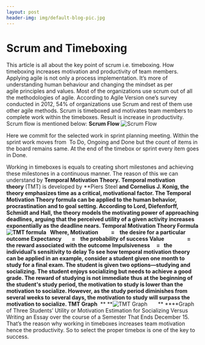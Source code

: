 ```yaml
---
layout: post
header-img: img/default-blog-pic.jpg
---
```


# Scrum and Timeboxing

This article is all about the key point of scrum i.e. timeboxing. How timeboxing increases motivation and productivity of team members. Applying agile is not only a process implementation. It’s more of understanding human behaviour and changing the mindset as per agile principles and values. Most of the organizations use scrum out of all the methodologies of agile. According to Agile Version one’s survey conducted in 2012, 54% of organizations use Scrum and rest of them use other agile methods. Scrum is timeboxed and motivates team members to complete work within the timeboxes. Result is increase in productivity. Scrum flow is mentioned below: **Scrum Flow** ![Scrum Flow](/wp-content/uploads/2013/11/Scrum-Flow.jpg)

Here we commit for the selected work in sprint planning meeting. Within the sprint work moves from  To Do, Ongoing and Done but the count of items in the board remains same. At the end of the timebox or sprint every item goes in Done.

Working in timeboxes is equals to creating short milestones and achieving these milestones in a continuous manner. The reason of this we can understand by **Temporal Motivation Theory.** **Temporal motivation theory** (TMT) is developed by **Piers Steel **and **Cornelius J. Konig**, the theory emphasizes time as a critical, motivational factor. The Temporal Motivation Theory formula can be applied to the human behavior, procrastination and to goal setting. According to Lord, Diefenforff, Schmidt and Hall, the theory models the motivating power of approaching deadlines, arguing that the perceived utility of a given activity increases exponentially as the deadline nears. **Temporal Motivation Theory Formula** ![TMT formula](/wp-content/uploads/2013/11/TMT-formula-300x50.jpg)   Where, Motivation          =    the desire for a particular outcome Expectancy        =    the probability of success Value                  =   the reward associated with the outcome Impulsiveness     =   the individual’s sensitivity to delay To see how temporal motivation theory can be applied in an example, consider a student given one month to study for a final exam. The student is given two options—studying and socializing. The student enjoys socializing but needs to achieve a good grade. The reward of studying is not immediate thus at the beginning of the student's study period, the motivation to study is lower than the motivation to socialize. However, as the study period diminishes from several weeks to several days, the motivation to study will surpass the motivation to socialize. **TMT Graph****  ** **![TMT Graph](http://xebee.xebia.in/wp-content/uploads/2013/11/TMT-Graph.jpg)       ** ****Graph of Three Students’ Utility or Motivation Estimation for Socializing Versus Writing an Essay over the course of a Semester That Ends December 15. That’s the reason why working in timeboxes increases team motivation hence the productivity. So to select the proper timebox is one of the key to success.